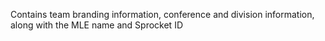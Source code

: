 Contains team branding information, conference and division information, along with the MLE name and Sprocket ID